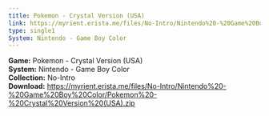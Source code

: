 ```yaml
---
title: Pokemon - Crystal Version (USA)
link: https://myrient.erista.me/files/No-Intro/Nintendo%20-%20Game%20Boy%20Color/Pokemon%20-%20Crystal%20Version%20(USA).zip
type: single1
System: Nintendo - Game Boy Color
---
```

<b>Game:</b> Pokemon - Crystal Version (USA)<br>
<b>System:</b> Nintendo - Game Boy Color<br>
<b>Collection:</b> No-Intro<br>
<b>Download:</b> https://myrient.erista.me/files/No-Intro/Nintendo%20-%20Game%20Boy%20Color/Pokemon%20-%20Crystal%20Version%20(USA).zip